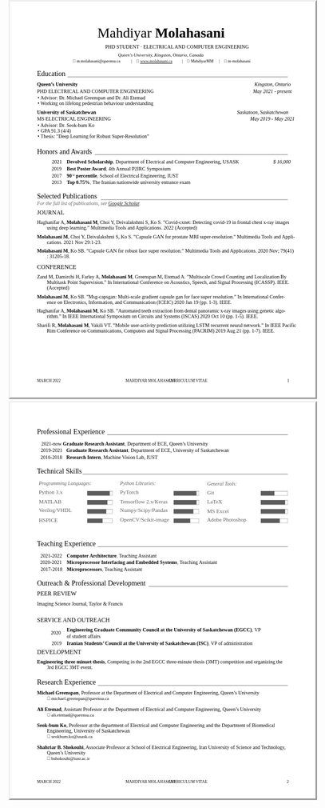 <script>
permalink: /CV/
</script>
<html>
<head><meta http-equiv=Content-Type content="text/html; charset=UTF-8">
<style type="text/css">
<!--
span.cls_002{font-family:Times,serif;font-size:27.9px;color:rgb(0,0,0);font-weight:normal;font-style:normal;text-decoration: none}
div.cls_002{font-family:Times,serif;font-size:27.9px;color:rgb(0,0,0);font-weight:normal;font-style:normal;text-decoration: none}
span.cls_003{font-family:Times,serif;font-size:27.9px;color:rgb(0,0,0);font-weight:bold;font-style:normal;text-decoration: none}
div.cls_003{font-family:Times,serif;font-size:27.9px;color:rgb(0,0,0);font-weight:bold;font-style:normal;text-decoration: none}
span.cls_004{font-family:Times,serif;font-size:10.0px;color:rgb(0,0,0);font-weight:normal;font-style:normal;text-decoration: none}
div.cls_004{font-family:Times,serif;font-size:10.0px;color:rgb(0,0,0);font-weight:normal;font-style:normal;text-decoration: none}
span.cls_005{font-family:Times,serif;font-size:9.0px;color:rgb(0,0,0);font-weight:normal;font-style:italic;text-decoration: none}
div.cls_005{font-family:Times,serif;font-size:9.0px;color:rgb(0,0,0);font-weight:normal;font-style:italic;text-decoration: none}
span.cls_006{font-family:Arial,serif;font-size:8.0px;color:rgb(0,0,0);font-weight:normal;font-style:normal;text-decoration: none}
div.cls_006{font-family:Arial,serif;font-size:8.0px;color:rgb(0,0,0);font-weight:normal;font-style:normal;text-decoration: none}
span.cls_007{font-family:Times,serif;font-size:8.0px;color:rgb(0,0,0);font-weight:normal;font-style:normal;text-decoration: none}
div.cls_007{font-family:Times,serif;font-size:8.0px;color:rgb(0,0,0);font-weight:normal;font-style:normal;text-decoration: none}
span.cls_008{font-family:Times,serif;font-size:14.0px;color:rgb(0,0,0);font-weight:normal;font-style:normal;text-decoration: none}
div.cls_008{font-family:Times,serif;font-size:14.0px;color:rgb(0,0,0);font-weight:normal;font-style:normal;text-decoration: none}
span.cls_009{font-family:Times,serif;font-size:10.0px;color:rgb(0,0,0);font-weight:bold;font-style:normal;text-decoration: none}
div.cls_009{font-family:Times,serif;font-size:10.0px;color:rgb(0,0,0);font-weight:bold;font-style:normal;text-decoration: none}
span.cls_010{font-family:Times,serif;font-size:10.0px;color:rgb(0,0,0);font-weight:normal;font-style:italic;text-decoration: none}
div.cls_010{font-family:Times,serif;font-size:10.0px;color:rgb(0,0,0);font-weight:normal;font-style:italic;text-decoration: none}
span.cls_011{font-family:Times,serif;font-size:10.0px;color:rgb(0,0,0);font-weight:bold;font-style:normal;text-decoration: none}
div.cls_011{font-family:Times,serif;font-size:10.0px;color:rgb(0,0,0);font-weight:bold;font-style:normal;text-decoration: none}
span.cls_012{font-family:Times,serif;font-size:11.0px;color:rgb(93,93,93);font-weight:normal;font-style:normal;text-decoration: none}
div.cls_012{font-family:Times,serif;font-size:11.0px;color:rgb(93,93,93);font-weight:normal;font-style:normal;text-decoration: none}
span.cls_013{font-family:"Modern No. 20",serif;font-size:7.0px;color:rgb(0,0,0);font-weight:normal;font-style:normal;text-decoration: none}
div.cls_013{font-family:"Modern No. 20",serif;font-size:7.0px;color:rgb(0,0,0);font-weight:normal;font-style:normal;text-decoration: none}
span.cls_014{font-family:Times,serif;font-size:10.0px;color:rgb(93,93,93);font-weight:normal;font-style:italic;text-decoration: none}
div.cls_014{font-family:Times,serif;font-size:10.0px;color:rgb(93,93,93);font-weight:normal;font-style:italic;text-decoration: none}
span.cls_015{font-family:Times,serif;font-size:12.0px;color:rgb(0,0,0);font-weight:normal;font-style:normal;text-decoration: none}
div.cls_015{font-family:Times,serif;font-size:12.0px;color:rgb(0,0,0);font-weight:normal;font-style:normal;text-decoration: none}
span.cls_016{font-family:Arial,serif;font-size:9.0px;color:rgb(0,0,0);font-weight:normal;font-style:normal;text-decoration: none}
div.cls_016{font-family:Arial,serif;font-size:9.0px;color:rgb(0,0,0);font-weight:normal;font-style:normal;text-decoration: none}
span.cls_017{font-family:Times,serif;font-size:9.0px;color:rgb(0,0,0);font-weight:normal;font-style:normal;text-decoration: none}
div.cls_017{font-family:Times,serif;font-size:9.0px;color:rgb(0,0,0);font-weight:normal;font-style:normal;text-decoration: none}
-->
</style>
<script type="text/javascript" src="d539a9c2-a0eb-11ec-a980-0cc47a792c0a_id_d539a9c2-a0eb-11ec-a980-0cc47a792c0a_files/wz_jsgraphics.js"></script>
</head>
<body>
<div style="position:absolute;left:50%;margin-left:-306px;top:0px;width:612px;height:792px;border-style:outset;overflow:hidden">
<div style="position:absolute;left:0px;top:0px">
<img src="data/background1.jpg" width=612 height=792></div>
<div style="position:absolute;left:175.06px;top:47.35px" class="cls_002"><span class="cls_002">Mahdiyar</span><span class="cls_003"> Molahasani</span></div>
<div style="position:absolute;left:190.72px;top:84.56px" class="cls_004"><span class="cls_004">PHD STUDENT · ELECTRICAL AND COMPUTER ENGINEERING</span></div>
<div style="position:absolute;left:216.36px;top:102.13px" class="cls_005"><span class="cls_005">Queen's University, Kingston, Ontario, Canada</span></div>
<div style="position:absolute;left:125.35px;top:115.26px" class="cls_006"><span class="cls_006"></span><span class="cls_007"> m.molahasani@queensu.ca</span></div>
<div style="position:absolute;left:242.70px;top:115.26px" class="cls_007"><span class="cls_007">|</span></div>
<div style="position:absolute;left:252.65px;top:115.26px" class="cls_006"><span class="cls_006"></span><span class="cls_007"> <A HREF="https://mahdiyarmm.github.io">www.molahasani.ca</A> </span></div>
<div style="position:absolute;left:344.30px;top:115.26px" class="cls_007"><span class="cls_007">|</span></div>
<div style="position:absolute;left:354.24px;top:115.26px" class="cls_006"><span class="cls_006"></span><span class="cls_007"> MahdiyarMM</span></div>
<div style="position:absolute;left:418.36px;top:115.26px" class="cls_007"><span class="cls_007">|</span></div>
<div style="position:absolute;left:428.31px;top:115.26px" class="cls_006"><span class="cls_006"></span><span class="cls_007"> m-molahasani</span></div>
<div style="position:absolute;left:54.00px;top:137.25px" class="cls_008"><span class="cls_008">Education</span></div>
<div style="position:absolute;left:54.00px;top:160.08px" class="cls_009"><span class="cls_009">Queen’s University</span></div>
<div style="position:absolute;left:489.64px;top:160.08px" class="cls_010"><span class="cls_010">Kingston, Ontario</span></div>
<div style="position:absolute;left:54.00px;top:173.64px" class="cls_004"><span class="cls_004">PHD ELECTRICAL AND COMPUTER ENGINEERING</span></div>
<div style="position:absolute;left:486.66px;top:173.64px" class="cls_010"><span class="cls_010">May 2021 - present</span></div>
<div style="position:absolute;left:55.31px;top:186.78px" class="cls_004"><span class="cls_004">• Advisor: Dr. Michael Greenspan and Dr. Ali Etemad</span></div>
<div style="position:absolute;left:55.31px;top:197.69px" class="cls_004"><span class="cls_004">• Working on lifelong pedestrian behaviour understanding</span></div>
<div style="position:absolute;left:54.00px;top:215.55px" class="cls_009"><span class="cls_009">University of Saskatchewan</span></div>
<div style="position:absolute;left:454.85px;top:215.55px" class="cls_010"><span class="cls_010">Saskatoon, Saskatchewan</span></div>
<div style="position:absolute;left:54.00px;top:229.12px" class="cls_004"><span class="cls_004">MS ELECTRICAL ENGINEERING</span></div>
<div style="position:absolute;left:481.05px;top:229.12px" class="cls_010"><span class="cls_010">May 2019 - May 2021</span></div>
<div style="position:absolute;left:55.31px;top:242.26px" class="cls_004"><span class="cls_004">• Advisor: Dr. Seok-bum Ko</span></div>
<div style="position:absolute;left:55.31px;top:253.16px" class="cls_004"><span class="cls_004">• GPA 91.3 (4/4)</span></div>
<div style="position:absolute;left:55.31px;top:264.07px" class="cls_004"><span class="cls_004">• Thesis: ”Deep Learning for Robust Super-Resolution”</span></div>
<div style="position:absolute;left:54.00px;top:292.57px" class="cls_008"><span class="cls_008">Honors and Awards</span></div>
<div style="position:absolute;left:83.67px;top:315.39px" class="cls_004"><span class="cls_004">2021</span></div>
<div style="position:absolute;left:113.53px;top:314.45px" class="cls_011"><span class="cls_011">Devolved Scholarship</span><span class="cls_012">,</span><span class="cls_004"> Department of Electrical and Computer Engineering, USASK</span></div>
<div style="position:absolute;left:527.22px;top:315.39px" class="cls_010"><span class="cls_010">$ 16,000</span></div>
<div style="position:absolute;left:83.13px;top:328.96px" class="cls_004"><span class="cls_004">2019</span></div>
<div style="position:absolute;left:113.53px;top:328.01px" class="cls_011"><span class="cls_011">Best Poster Award</span><span class="cls_012">,</span><span class="cls_004"> 4th Annual P2IRC Symposium</span></div>
<div style="position:absolute;left:83.47px;top:342.53px" class="cls_004"><span class="cls_004">2017</span></div>
<div style="position:absolute;left:113.53px;top:341.58px" class="cls_011"><span class="cls_011">90</span><span class="cls_013"><sup>ՙՍ</sup></span><span class="cls_011"> percentile</span><span class="cls_012">,</span><span class="cls_004"> School of Electrical Engineering, IUST</span></div>
<div style="position:absolute;left:83.41px;top:356.09px" class="cls_004"><span class="cls_004">2013</span></div>
<div style="position:absolute;left:113.53px;top:355.15px" class="cls_011"><span class="cls_011">Top 0.75%</span><span class="cls_012">,</span><span class="cls_004"> The Iranian nationwide university entrance exam</span></div>
<div style="position:absolute;left:54.00px;top:382.40px" class="cls_008"><span class="cls_008">Selected Publications</span></div>
<div style="position:absolute;left:54.00px;top:398.20px" class="cls_014"><span class="cls_014">For the full list of publications, see </span><A HREF="https://scholar.google.com/citations?user=cXDt3NQAAAAJ&hl=en">Google Scholar</A>.</div>
<div style="position:absolute;left:54.00px;top:415.12px" class="cls_015"><span class="cls_015">JOURNAL</span></div>
<div style="position:absolute;left:54.00px;top:436.21px" class="cls_004"><span class="cls_004">Haghanifar A,</span><span class="cls_009"> Molahasani M</span><span class="cls_004">, Choi Y, Deivalakshmi S, Ko S. ”Covid-cxnet: Detecting covid-19 in frontal chest x-ray images</span></div>
<div style="position:absolute;left:73.84px;top:447.12px" class="cls_004"><span class="cls_004">using deep learning.” Multimedia Tools and Applications. 2022 (Accepted)</span></div>
<div style="position:absolute;left:54.00px;top:464.80px" class="cls_009"><span class="cls_009">Molahasani M</span><span class="cls_004">, Choi Y, Deivalakshmi S, Ko S. ”Capsule GAN for prostate MRI super-resolution.” Multimedia Tools and Appli-</span></div>
<div style="position:absolute;left:73.84px;top:475.71px" class="cls_004"><span class="cls_004">cations. 2021 Nov 29:1-23.</span></div>
<div style="position:absolute;left:54.00px;top:493.40px" class="cls_009"><span class="cls_009">Molahasani M</span><span class="cls_004">, Ko SB. ”Capsule GAN for robust face super resolution.” Multimedia Tools and Applications. 2020 Nov; 79(41)</span></div>
<div style="position:absolute;left:73.84px;top:504.30px" class="cls_004"><span class="cls_004">: 31205-18.</span></div>
<div style="position:absolute;left:54.00px;top:524.05px" class="cls_015"><span class="cls_015">CONFERENCE</span></div>
<div style="position:absolute;left:54.00px;top:545.15px" class="cls_004"><span class="cls_004">Zand M, Damirchi H, Farley A,</span><span class="cls_009"> Molahasani M</span><span class="cls_004">, Greenspan M, Etemad A. ”Multiscale Crowd Counting and Localization By</span></div>
<div style="position:absolute;left:73.84px;top:556.06px" class="cls_004"><span class="cls_004">Multitask Point Supervision.” In International Conference on Acoustics, Speech, and Signal Processing (ICASSP). IEEE.</span></div>
<div style="position:absolute;left:73.84px;top:566.96px" class="cls_004"><span class="cls_004">(Accepted)</span></div>
<div style="position:absolute;left:54.00px;top:584.65px" class="cls_009"><span class="cls_009">Molahasani M</span><span class="cls_004">, Ko SB. ”Msg-capsgan: Multi-scale gradient capsule gan for face super resolution.” In International Confer-</span></div>
<div style="position:absolute;left:73.84px;top:595.56px" class="cls_004"><span class="cls_004">ence on Electronics, Information, and Communication (ICEIC) 2020 Jan 19 (pp. 1-3). IEEE.</span></div>
<div style="position:absolute;left:54.00px;top:613.24px" class="cls_004"><span class="cls_004">Haghanifar A,</span><span class="cls_009"> Molahasani M</span><span class="cls_004">, Ko SB. ”Automated teeth extraction from dental panoramic x-ray images using genetic algo-</span></div>
<div style="position:absolute;left:73.84px;top:624.15px" class="cls_004"><span class="cls_004">rithm.” In IEEE International Symposium on Circuits and Systems (ISCAS) 2020 Oct 10 (pp. 1-5). IEEE.</span></div>
<div style="position:absolute;left:54.00px;top:641.83px" class="cls_004"><span class="cls_004">Sharifi R,</span><span class="cls_009"> Molahasani M</span><span class="cls_004">, Vakili VT. ”Mobile user-activity prediction utilizing LSTM recurrent neural network.” In IEEE Pacific</span></div>
<div style="position:absolute;left:73.84px;top:652.74px" class="cls_004"><span class="cls_004">Rim Conference on Communications, Computers and Signal Processing (PACRIM) 2019 Aug 21 (pp. 1-7). IEEE.</span></div>
<div style="position:absolute;left:54.00px;top:753.69px" class="cls_007"><span class="cls_007">MARCH 2022</span></div>
<div style="position:absolute;left:231.48px;top:753.69px" class="cls_007"><span class="cls_007">MAHDIYAR MOLAHASANI</span></div>
<div style="position:absolute;left:312.07px;top:753.69px" class="cls_007"><span class="cls_007">· CURRICULUM VITAE</span></div>
<div style="position:absolute;left:555.15px;top:753.69px" class="cls_007"><span class="cls_007">1</span></div>
</div>
<div style="position:absolute;left:50%;margin-left:-306px;top:802px;width:612px;height:792px;border-style:outset;overflow:hidden">
<div style="position:absolute;left:0px;top:0px">
<img src="data/background2.jpg" width=612 height=792></div>
<div style="position:absolute;left:54.00px;top:51.01px" class="cls_008"><span class="cls_008">Professional Experience</span></div>
<div style="position:absolute;left:62.61px;top:75.58px" class="cls_004"><span class="cls_004">2021-now</span><span class="cls_011">   Graduate Research Assistant</span><span class="cls_012">,</span><span class="cls_004"> Department of ECE, Queen’s University</span></div>
<div style="position:absolute;left:61.51px;top:90.09px" class="cls_004"><span class="cls_004">2019-2021</span></div>
<div style="position:absolute;left:112.79px;top:89.15px" class="cls_011"><span class="cls_011">Graduate Research Assistant</span><span class="cls_012">,</span><span class="cls_004"> Department of ECE, University of Saskatchewan</span></div>
<div style="position:absolute;left:60.97px;top:103.66px" class="cls_004"><span class="cls_004">2016-2018</span></div>
<div style="position:absolute;left:112.79px;top:102.71px" class="cls_011"><span class="cls_011">Research Intern</span><span class="cls_012">,</span><span class="cls_004"> Machine Vision Lab, IUST</span></div>
<div style="position:absolute;left:54.00px;top:129.96px" class="cls_008"><span class="cls_008">Technical Skills</span></div>
<div style="position:absolute;left:57.64px;top:155.83px" class="cls_014"><span class="cls_014">Programming Languages:</span></div>
<div style="position:absolute;left:220.35px;top:156.01px" class="cls_014"><span class="cls_014">Python Libraries:</span></div>
<div style="position:absolute;left:394.68px;top:156.99px" class="cls_014"><span class="cls_014">General Tools:</span></div>
<div style="position:absolute;left:57.64px;top:173.18px" class="cls_012"><span class="cls_012">Python 3.x</span></div>
<div style="position:absolute;left:220.35px;top:173.18px" class="cls_012"><span class="cls_012">PyTorch</span></div>
<div style="position:absolute;left:394.68px;top:174.15px" class="cls_012"><span class="cls_012">Git</span></div>
<div style="position:absolute;left:57.64px;top:192.13px" class="cls_012"><span class="cls_012">MATLAB</span></div>
<div style="position:absolute;left:220.35px;top:191.63px" class="cls_012"><span class="cls_012">Tensorflow 2.x/Keras</span></div>
<div style="position:absolute;left:394.68px;top:192.06px" class="cls_012"><span class="cls_012">LaTeX</span></div>
<div style="position:absolute;left:57.64px;top:209.41px" class="cls_012"><span class="cls_012">Verilog/VHDL</span></div>
<div style="position:absolute;left:220.35px;top:209.49px" class="cls_012"><span class="cls_012">Numpy/Scipy/Pandas</span></div>
<div style="position:absolute;left:394.68px;top:210.56px" class="cls_012"><span class="cls_012">MS Excel</span></div>
<div style="position:absolute;left:57.64px;top:228.80px" class="cls_012"><span class="cls_012">HSPICE</span></div>
<div style="position:absolute;left:220.35px;top:227.89px" class="cls_012"><span class="cls_012">OpenCV/Scikit-image</span></div>
<div style="position:absolute;left:394.68px;top:227.99px" class="cls_012"><span class="cls_012">Adobe Photoshop</span></div>
<div style="position:absolute;left:54.00px;top:274.75px" class="cls_008"><span class="cls_008">Teaching Experience</span></div>
<div style="position:absolute;left:60.63px;top:300.53px" class="cls_004"><span class="cls_004">2021-2022</span></div>
<div style="position:absolute;left:113.53px;top:299.58px" class="cls_011"><span class="cls_011">Computer Architecture</span><span class="cls_012">,</span><span class="cls_004"> Teaching Assistant</span></div>
<div style="position:absolute;left:60.21px;top:314.10px" class="cls_004"><span class="cls_004">2020-2021</span></div>
<div style="position:absolute;left:113.53px;top:313.15px" class="cls_011"><span class="cls_011">Microprocessor Interfacing and Embedded Systems</span><span class="cls_012">,</span><span class="cls_004"> Teaching Assistant</span></div>
<div style="position:absolute;left:61.31px;top:327.66px" class="cls_004"><span class="cls_004">2017-2018</span></div>
<div style="position:absolute;left:113.53px;top:326.72px" class="cls_011"><span class="cls_011">Microprocessors</span><span class="cls_012">,</span><span class="cls_004"> Teaching Assistant</span></div>
<div style="position:absolute;left:54.00px;top:354.13px" class="cls_008"><span class="cls_008">Outreach & Professional Development</span></div>
<div style="position:absolute;left:54.00px;top:375.03px" class="cls_015"><span class="cls_015">PEER REVIEW</span></div>
<div style="position:absolute;left:54.00px;top:397.35px" class="cls_004"><span class="cls_004">Imaging Science Journal, Taylor & Francis</span></div>
<div style="position:absolute;left:54.00px;top:427.81px" class="cls_015"><span class="cls_015">SERVICE AND OUTREACH</span></div>
<div style="position:absolute;left:113.53px;top:447.67px" class="cls_011"><span class="cls_011">Engineering Graduate Community Council at the University of Saskatchewan (EGCC)</span><span class="cls_012">,</span><span class="cls_004"> VP</span></div>
<div style="position:absolute;left:81.82px;top:455.40px" class="cls_004"><span class="cls_004">2020</span></div>
<div style="position:absolute;left:113.53px;top:462.17px" class="cls_004"><span class="cls_004">of student affairs</span></div>
<div style="position:absolute;left:83.13px;top:475.72px" class="cls_004"><span class="cls_004">2019</span></div>
<div style="position:absolute;left:113.53px;top:474.77px" class="cls_011"><span class="cls_011">Iranian Students’ Council at the University of Saskatchewan (ISC)</span><span class="cls_012">,</span><span class="cls_004"> VP of administration</span></div>
<div style="position:absolute;left:54.00px;top:492.01px" class="cls_015"><span class="cls_015">DEVELOPMENT</span></div>
<div style="position:absolute;left:54.00px;top:513.10px" class="cls_009"><span class="cls_009">Engineering three minuet thesis</span><span class="cls_004">, Competing in the 2nd EGCC three-minute thesis (3MT) competition and organizing the</span></div>
<div style="position:absolute;left:73.84px;top:524.01px" class="cls_004"><span class="cls_004">3rd EGCC 3MT event.</span></div>
<div style="position:absolute;left:54.00px;top:551.69px" class="cls_008"><span class="cls_008">Research Experience</span></div>
<div style="position:absolute;left:54.00px;top:574.77px" class="cls_009"><span class="cls_009">Michael Greenspan</span><span class="cls_004">, Professor at the Department of Electrical and Computer Engineering, Queen’s University</span></div>
<div style="position:absolute;left:73.84px;top:586.68px" class="cls_016"><span class="cls_016"></span><span class="cls_017"> michael.greenspan@queensu.ca</span></div>
<div style="position:absolute;left:54.00px;top:607.62px" class="cls_009"><span class="cls_009">Ali Etemad</span><span class="cls_004">, Assistant Professor at the Department of Electrical and Computer Engineering, Queen’s University</span></div>
<div style="position:absolute;left:73.84px;top:619.52px" class="cls_016"><span class="cls_016"></span><span class="cls_017"> ali.etemad@queensu.ca</span></div>
<div style="position:absolute;left:54.00px;top:640.46px" class="cls_009"><span class="cls_009">Seok-bum Ko</span><span class="cls_004">, Professor at the department of Electrical and Computer Engineering and the Department of Biomedical</span></div>
<div style="position:absolute;left:73.84px;top:651.37px" class="cls_004"><span class="cls_004">Engineering, University of Saskatchewan</span></div>
<div style="position:absolute;left:73.84px;top:663.28px" class="cls_016"><span class="cls_016"></span><span class="cls_017"> seokbum.ko@usask.ca</span></div>
<div style="position:absolute;left:54.00px;top:684.22px" class="cls_009"><span class="cls_009">Shahriar B. Shokouhi</span><span class="cls_004">, Associate Professor at School of Electrical Engineering, Iran University of Science and Technology,</span></div>
<div style="position:absolute;left:73.84px;top:695.12px" class="cls_004"><span class="cls_004">Queen’s University</span></div>
<div style="position:absolute;left:73.84px;top:707.03px" class="cls_016"><span class="cls_016"></span><span class="cls_017"> bshokouhi@iust.ac.ir</span></div>
<div style="position:absolute;left:54.00px;top:753.69px" class="cls_007"><span class="cls_007">MARCH 2022</span></div>
<div style="position:absolute;left:231.48px;top:753.69px" class="cls_007"><span class="cls_007">MAHDIYAR MOLAHASANI</span></div>
<div style="position:absolute;left:312.07px;top:753.69px" class="cls_007"><span class="cls_007">· CURRICULUM VITAE</span></div>
<div style="position:absolute;left:554.39px;top:753.69px" class="cls_007"><span class="cls_007">2</span></div>
</div>

</body>
</html>
